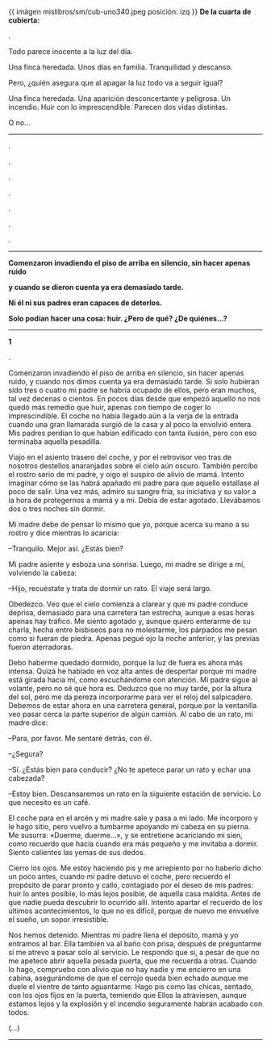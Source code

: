 {{ imágen mislibros/sm/cub-uno340.jpeg posición: izq }} **De la cuarta de cubierta:**

.



Todo parece inocente a la luz del día.

Una finca heredada. Unos días en familia. Tranquilidad y descanso.

Pero, ¿quién asegura que al apagar la luz todo va a seguir igual?

Una finca heredada. Una aparición desconcertante y peligrosa. Un incendio. Huir con lo imprescendible.
Parecen dos vidas distintas. 

O no...


---

.

.

.

.

.

.



.


---

**Comenzaron invadiendo el piso de arriba en silencio, sin hacer apenas ruido**

**y cuando se dieron cuenta ya era demasiado tarde.**

**Ni él ni sus padres eran capaces de deterlos.**

**Solo podían hacer una cosa: huir. ¿Pero de qué? ¿De quiénes...?**

---

**1**

.


Comenzaron invadiendo el piso de arriba en silencio, sin hacer apenas ruido, y cuando nos dimos cuenta ya era demasiado tarde. Si solo hubieran sido tres o cuatro mi padre se habría ocupado de ellos, pero eran muchos, tal vez decenas o cientos. En pocos días desde que empezó aquello no nos quedó más remedio que huir, apenas con tiempo de coger lo imprescindible. El coche no había llegado aún a la verja de la entrada cuando una gran llamarada surgió de la casa y al poco la envolvió entera. Mis padres perdían lo que habían edificado con tanta ilusión, pero con eso terminaba aquella pesadilla.

Viajo en el asiento trasero del coche, y por el retrovisor veo tras de nosotros destellos anaranjados sobre el cielo aún oscuro. También percibo el rostro serio de mi padre, y oigo el suspiro de alivio de mamá. Intento imaginar cómo se las habrá apañado mi padre para que aquello estallase al poco de salir. Una vez más, admiro su sangre fría, su iniciativa y su valor a la hora de protegernos a mamá y a mí. Debía de estar agotado. Llevábamos dos o tres noches sin dormir. 

Mi madre debe de pensar lo mismo que yo, porque acerca su mano a su rostro y dice mientras lo acaricia:

–Tranquilo. Mejor así. ¿Estás bien?

Mi padre asiente y esboza una sonrisa. Luego, mi madre se dirige a mí, volviendo la cabeza:

–Hijo, recuéstate y trata de dormir un rato. El viaje será largo.

Obedezco. Veo que el cielo comienza a clarear y que mi padre conduce deprisa, demasiado para una carretera tan estrecha, aunque a esas horas apenas hay tráfico. Me siento agotado y, aunque quiero enterarme de su charla, hecha entre bisbiseos para no molestarme, los párpados me pesan como si fueran de piedra. Apenas pegué ojo la noche anterior, y las previas fueron aterradoras. 

Debo haberme quedado dormido, porque la luz de fuera es ahora más intensa. Quizá he hablado en voz alta antes de despertar porque mi madre está girada hacia mí, como escuchándome con atención. Mi padre sigue al volante, pero no sé qué hora es. Deduzco que no muy tarde, por la altura del sol, pero me da pereza incorporarme para ver el reloj del salpicadero. Debemos de estar ahora en una carretera general, porque por la ventanilla veo pasar cerca la parte superior de algún camión. Al cabo de un rato, mi madre dice:

–Para, por favor. Me sentaré detrás, con él.

–¿Segura?

–Sí. ¿Estás bien para conducir? ¿No te apetece parar un rato y echar una cabezada?

–Estoy bien. Descansaremos un rato en la siguiente estación de servicio. Lo que necesito es un café. 

El coche para en el arcén y mi madre sale y pasa a mi lado. Me incorporo y le hago sitio, pero vuelvo a tumbarme apoyando mi cabeza en su pierna. Me susurra: «Duerme, duerme…», y se entretiene acariciando mi sien, como recuerdo que hacía cuando era más pequeño y me invitaba a dormir. Siento calientes las yemas de sus dedos. 

Cierro los ojos. Me estoy haciendo pis y me arrepiento por no haberlo dicho un poco antes, cuando mi padre detuvo el coche, pero recuerdo el propósito de parar pronto y callo, contagiado por el deseo de mis padres: huir lo antes posible, lo más lejos posible, de aquella casa maldita. Antes de que nadie pueda descubrir lo ocurrido allí. Intento apartar el recuerdo de los últimos acontecimientos, lo que no es difícil, porque de nuevo me envuelve el sueño, un sopor irresistible. 

Nos hemos detenido. Mientras mi padre llena el depósito, mamá y yo entramos al bar. Ella también va al baño con prisa, después de preguntarme si me atrevo a pasar solo al servicio. Le respondo que sí, a pesar de que no me apetece abrir aquella pesada puerta, que me recuerda a otras. Cuando lo hago, compruebo con alivio que no hay nadie y me encierro en una cabina, asegurándome de que el cerrojo queda bien echado aunque me duele el vientre de tanto aguantarme. Hago pis como las chicas, sentado, con los ojos fijos en la puerta, temiendo que Ellos la atraviesen, aunque estamos lejos y la explosión y el incendio seguramente habrán acabado con todos.


(…)

---










